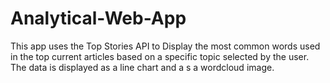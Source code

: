 # Analytical-Web-App
This app uses the Top Stories API to Display the most common words used in the top current articles based on a specific topic selected by the user. The data is displayed as a line chart and a s a wordcloud image.
